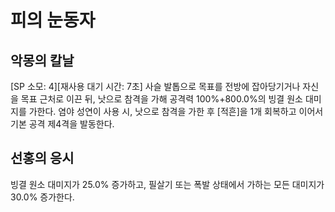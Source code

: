 # 피의 눈동자

## 악몽의 칼날

[SP 소모: 4][재사용 대기 시간: 7초] 사슬 발톱으로 목표를 전방에 잡아당기거나 자신을 목표 근처로 이끈 뒤, 낫으로 참격을 가해 공격력 100%+800.0%의 빙결 원소 대미지를 가한다. 염야 성연이 사용 시, 낫으로 참격을 가한 후 [적흔]을 1개 회복하고 이어서 기본 공격 제4격을 발동한다.

## 선홍의 응시

빙결 원소 대미지가 25.0% 증가하고, 필살기 또는 폭발 상태에서 가하는 모든 대미지가 30.0% 증가한다.
